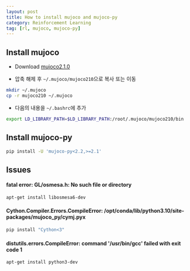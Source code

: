 ```yaml
---
layout: post
title: How to install mujoco and mujoco-py
category: Reinforcement Learning
tag: [rl, mujoco, mujoco-py]
---
```



## Install mujoco

* Download [mujoco2.1.0](https://github.com/deepmind/mujoco/releases/download/2.1.0/mujoco210-linux-x86_64.tar.gz)

* 압축 해제 후 `~/.mujoco/mujoco210`으로 복사 또는 이동

```sh
mkdir ~/.mujoco
cp -r mujoco210 ~/.mujoco
```

* 다음의 내용을 `~/.bashrc`에 추가

```sh
export LD_LIBRARY_PATH=$LD_LIBRARY_PATH:/root/.mujoco/mujoco210/bin
```

## Install mujoco-py

```sh
pip install -U 'mujoco-py<2.2,>=2.1'
```

## Issues

#### fatal error: GL/osmesa.h: No such file or directory

```sh
apt-get install libosmesa6-dev
```

#### Cython.Compiler.Errors.CompileError: /opt/conda/lib/python3.10/site-packages/mujoco_py/cymj.pyx
```sh
pip install "Cython<3"
```

#### distutils.errors.CompileError: command '/usr/bin/gcc' failed with exit code 1
```sh
apt-get install python3-dev
```
